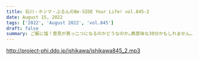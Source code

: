 ```yaml
---
title: 石川・ホンマ・ぶるんのBe-SIDE Your Life! vol.845-2
date: August 15, 2022
tags: ['2022', 'August 2022', 'vol.845']
draft: false
summary: ご飯に塩！意見が真っ二つになるのかどうなのか…無意味な30分かもしれません…
---
```


http://project-phi.ddo.jp/ishikawa/ishikawa845_2.mp3
